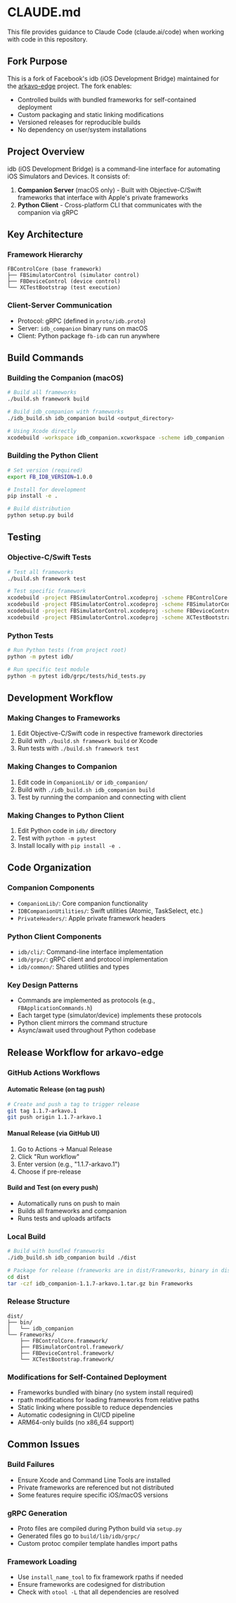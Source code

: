 # CLAUDE.md

This file provides guidance to Claude Code (claude.ai/code) when working with code in this repository.

## Fork Purpose

This is a fork of Facebook's idb (iOS Development Bridge) maintained for the [arkavo-edge](https://github.com/arkavo-org/arkavo-edge) project. The fork enables:

- Controlled builds with bundled frameworks for self-contained deployment
- Custom packaging and static linking modifications
- Versioned releases for reproducible builds
- No dependency on user/system installations

## Project Overview

idb (iOS Development Bridge) is a command-line interface for automating iOS Simulators and Devices. It consists of:

1. **Companion Server** (macOS only) - Built with Objective-C/Swift frameworks that interface with Apple's private frameworks
2. **Python Client** - Cross-platform CLI that communicates with the companion via gRPC

## Key Architecture

### Framework Hierarchy
```
FBControlCore (base framework)
├── FBSimulatorControl (simulator control)
├── FBDeviceControl (device control) 
└── XCTestBootstrap (test execution)
```

### Client-Server Communication
- Protocol: gRPC (defined in `proto/idb.proto`)
- Server: `idb_companion` binary runs on macOS
- Client: Python package `fb-idb` can run anywhere

## Build Commands

### Building the Companion (macOS)
```bash
# Build all frameworks
./build.sh framework build

# Build idb_companion with frameworks
./idb_build.sh idb_companion build <output_directory>

# Using Xcode directly
xcodebuild -workspace idb_companion.xcworkspace -scheme idb_companion -sdk macosx build
```

### Building the Python Client
```bash
# Set version (required)
export FB_IDB_VERSION=1.0.0

# Install for development
pip install -e .

# Build distribution
python setup.py build
```

## Testing

### Objective-C/Swift Tests
```bash
# Test all frameworks
./build.sh framework test

# Test specific framework
xcodebuild -project FBSimulatorControl.xcodeproj -scheme FBControlCore -sdk macosx test
xcodebuild -project FBSimulatorControl.xcodeproj -scheme FBSimulatorControl -sdk macosx test
xcodebuild -project FBSimulatorControl.xcodeproj -scheme FBDeviceControl -sdk macosx test
xcodebuild -project FBSimulatorControl.xcodeproj -scheme XCTestBootstrap -sdk macosx test
```

### Python Tests
```bash
# Run Python tests (from project root)
python -m pytest idb/

# Run specific test module
python -m pytest idb/grpc/tests/hid_tests.py
```

## Development Workflow

### Making Changes to Frameworks
1. Edit Objective-C/Swift code in respective framework directories
2. Build with `./build.sh framework build` or Xcode
3. Run tests with `./build.sh framework test`

### Making Changes to Companion
1. Edit code in `CompanionLib/` or `idb_companion/`
2. Build with `./idb_build.sh idb_companion build`
3. Test by running the companion and connecting with client

### Making Changes to Python Client
1. Edit Python code in `idb/` directory
2. Test with `python -m pytest`
3. Install locally with `pip install -e .`

## Code Organization

### Companion Components
- `CompanionLib/`: Core companion functionality
- `IDBCompanionUtilities/`: Swift utilities (Atomic, TaskSelect, etc.)
- `PrivateHeaders/`: Apple private framework headers

### Python Client Components
- `idb/cli/`: Command-line interface implementation
- `idb/grpc/`: gRPC client and protocol implementation
- `idb/common/`: Shared utilities and types

### Key Design Patterns
- Commands are implemented as protocols (e.g., `FBApplicationCommands.h`)
- Each target type (simulator/device) implements these protocols
- Python client mirrors the command structure
- Async/await used throughout Python codebase

## Release Workflow for arkavo-edge

### GitHub Actions Workflows

#### Automatic Release (on tag push)
```bash
# Create and push a tag to trigger release
git tag 1.1.7-arkavo.1
git push origin 1.1.7-arkavo.1
```

#### Manual Release (via GitHub UI)
1. Go to Actions → Manual Release
2. Click "Run workflow"
3. Enter version (e.g., "1.1.7-arkavo.1")
4. Choose if pre-release

#### Build and Test (on every push)
- Automatically runs on push to main
- Builds all frameworks and companion
- Runs tests and uploads artifacts

### Local Build
```bash
# Build with bundled frameworks
./idb_build.sh idb_companion build ./dist

# Package for release (frameworks are in dist/Frameworks, binary in dist/bin)
cd dist
tar -czf idb_companion-1.1.7-arkavo.1.tar.gz bin Frameworks
```

### Release Structure
```
dist/
├── bin/
│   └── idb_companion
└── Frameworks/
    ├── FBControlCore.framework/
    ├── FBSimulatorControl.framework/
    ├── FBDeviceControl.framework/
    └── XCTestBootstrap.framework/
```

### Modifications for Self-Contained Deployment
- Frameworks bundled with binary (no system install required)
- rpath modifications for loading frameworks from relative paths
- Static linking where possible to reduce dependencies
- Automatic codesigning in CI/CD pipeline
- ARM64-only builds (no x86_64 support)

## Common Issues

### Build Failures
- Ensure Xcode and Command Line Tools are installed
- Private frameworks are referenced but not distributed
- Some features require specific iOS/macOS versions

### gRPC Generation
- Proto files are compiled during Python build via `setup.py`
- Generated files go to `build/lib/idb/grpc/`
- Custom protoc compiler template handles import paths

### Framework Loading
- Use `install_name_tool` to fix framework rpaths if needed
- Ensure frameworks are codesigned for distribution
- Check with `otool -L` that all dependencies are resolved
